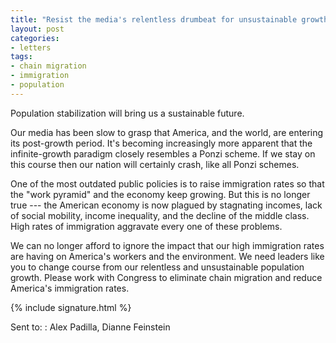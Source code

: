 ```yaml
---
title: "Resist the media's relentless drumbeat for unsustainable growth"
layout: post
categories:
- letters
tags:
- chain migration
- immigration
- population
---
```


Population stabilization will bring us a sustainable future.

Our media has been slow to grasp that America, and the world, are entering its post-growth period. It's becoming increasingly more apparent that the infinite-growth paradigm closely resembles a Ponzi scheme. If we stay on this course then our nation will certainly crash, like all Ponzi schemes.

One of the most outdated public policies is to raise immigration rates so that the "work pyramid" and the economy keep growing. But this is no longer true --- the American economy is now plagued by stagnating incomes, lack of social mobility, income inequality, and the decline of the middle class. High rates of immigration aggravate every one of these problems.

We can no longer afford to ignore the impact that our high immigration rates are having on America's workers and the environment. We need leaders like you to change course from our relentless and unsustainable population growth. Please work with Congress to eliminate chain migration and reduce America's immigration rates.

{% include signature.html %}

Sent to:
: Alex Padilla, Dianne Feinstein
